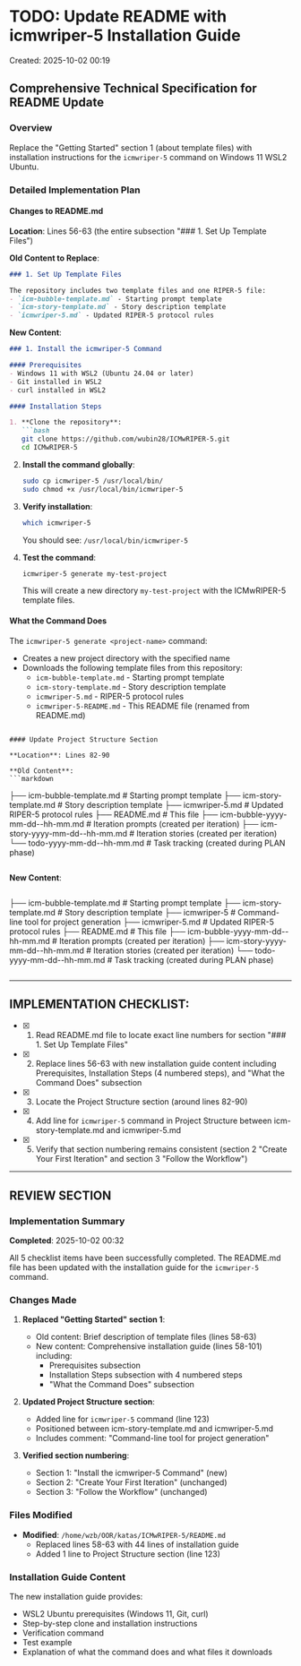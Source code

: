 # TODO: Update README with icmwriper-5 Installation Guide
Created: 2025-10-02 00:19

## Comprehensive Technical Specification for README Update

### Overview
Replace the "Getting Started" section 1 (about template files) with installation instructions for the `icmwriper-5` command on Windows 11 WSL2 Ubuntu.

### Detailed Implementation Plan

#### Changes to README.md

**Location**: Lines 56-63 (the entire subsection "### 1. Set Up Template Files")

**Old Content to Replace**:
```markdown
### 1. Set Up Template Files

The repository includes two template files and one RIPER-5 file:
- `icm-bubble-template.md` - Starting prompt template
- `icm-story-template.md` - Story description template
- `icmwriper-5.md` - Updated RIPER-5 protocol rules
```

**New Content**:
```markdown
### 1. Install the icmwriper-5 Command

#### Prerequisites
- Windows 11 with WSL2 (Ubuntu 24.04 or later)
- Git installed in WSL2
- curl installed in WSL2

#### Installation Steps

1. **Clone the repository**:
   ```bash
   git clone https://github.com/wubin28/ICMwRIPER-5.git
   cd ICMwRIPER-5
   ```

2. **Install the command globally**:
   ```bash
   sudo cp icmwriper-5 /usr/local/bin/
   sudo chmod +x /usr/local/bin/icmwriper-5
   ```

3. **Verify installation**:
   ```bash
   which icmwriper-5
   ```

   You should see: `/usr/local/bin/icmwriper-5`

4. **Test the command**:
   ```bash
   icmwriper-5 generate my-test-project
   ```

   This will create a new directory `my-test-project` with the ICMwRIPER-5 template files.

#### What the Command Does

The `icmwriper-5 generate <project-name>` command:
- Creates a new project directory with the specified name
- Downloads the following template files from this repository:
  - `icm-bubble-template.md` - Starting prompt template
  - `icm-story-template.md` - Story description template
  - `icmwriper-5.md` - RIPER-5 protocol rules
  - `icmwriper-5-README.md` - This README file (renamed from README.md)
```

#### Update Project Structure Section

**Location**: Lines 82-90

**Old Content**:
```markdown
```
├── icm-bubble-template.md       # Starting prompt template
├── icm-story-template.md        # Story description template
├── icmwriper-5.md              # Updated RIPER-5 protocol rules
├── README.md                   # This file
├── icm-bubble-yyyy-mm-dd--hh-mm.md   # Iteration prompts (created per iteration)
├── icm-story-yyyy-mm-dd--hh-mm.md    # Iteration stories (created per iteration)
└── todo-yyyy-mm-dd--hh-mm.md        # Task tracking (created during PLAN phase)
```
```

**New Content**:
```markdown
```
├── icm-bubble-template.md       # Starting prompt template
├── icm-story-template.md        # Story description template
├── icmwriper-5                  # Command-line tool for project generation
├── icmwriper-5.md              # Updated RIPER-5 protocol rules
├── README.md                   # This file
├── icm-bubble-yyyy-mm-dd--hh-mm.md   # Iteration prompts (created per iteration)
├── icm-story-yyyy-mm-dd--hh-mm.md    # Iteration stories (created per iteration)
└── todo-yyyy-mm-dd--hh-mm.md        # Task tracking (created during PLAN phase)
```
```

---

## IMPLEMENTATION CHECKLIST:

- [x] 1. Read README.md file to locate exact line numbers for section "### 1. Set Up Template Files"
- [x] 2. Replace lines 56-63 with new installation guide content including Prerequisites, Installation Steps (4 numbered steps), and "What the Command Does" subsection
- [x] 3. Locate the Project Structure section (around lines 82-90)
- [x] 4. Add line for `icmwriper-5` command in Project Structure between icm-story-template.md and icmwriper-5.md
- [x] 5. Verify that section numbering remains consistent (section 2 "Create Your First Iteration" and section 3 "Follow the Workflow")

---

## REVIEW SECTION

### Implementation Summary

**Completed**: 2025-10-02 00:32

All 5 checklist items have been successfully completed. The README.md file has been updated with the installation guide for the `icmwriper-5` command.

### Changes Made

1. **Replaced "Getting Started" section 1**:
   - Old content: Brief description of template files (lines 58-63)
   - New content: Comprehensive installation guide (lines 58-101) including:
     - Prerequisites subsection
     - Installation Steps subsection with 4 numbered steps
     - "What the Command Does" subsection

2. **Updated Project Structure section**:
   - Added line for `icmwriper-5` command (line 123)
   - Positioned between icm-story-template.md and icmwriper-5.md
   - Includes comment: "Command-line tool for project generation"

3. **Verified section numbering**:
   - Section 1: "Install the icmwriper-5 Command" (new)
   - Section 2: "Create Your First Iteration" (unchanged)
   - Section 3: "Follow the Workflow" (unchanged)

### Files Modified

- **Modified**: `/home/wzb/OOR/katas/ICMwRIPER-5/README.md`
  - Replaced lines 58-63 with 44 lines of installation guide
  - Added 1 line to Project Structure section (line 123)

### Installation Guide Content

The new installation guide provides:
- WSL2 Ubuntu prerequisites (Windows 11, Git, curl)
- Step-by-step clone and installation instructions
- Verification command
- Test example
- Explanation of what the command does and what files it downloads
